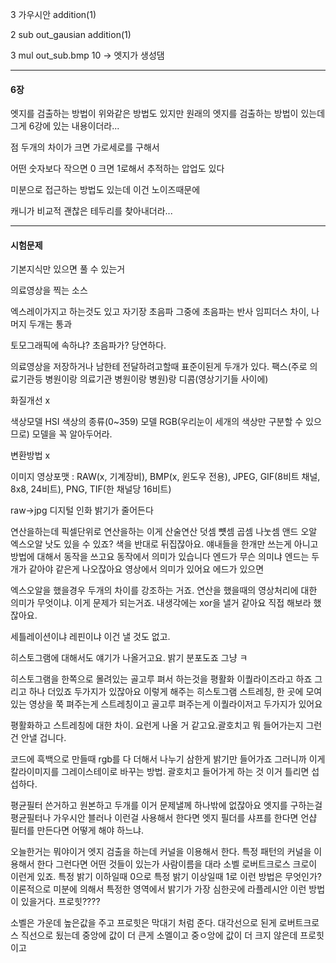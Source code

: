 3 가우시안 addition(1)

2 sub out_gausian addition(1)

3 mul out_sub.bmp 10 -> 엣지가 생성댐

---

#### 6장

엣지를 검출하는 방법이 위와같은 방법도 있지만 원래의 엣지를 검출하는 방법이 있는데 그게 6강에 있는 내용이더라...

점 두개의 차이가 크면 가로세로를 구해서

어떤 숫자보다 작으면 0 크면 1로해서 추적하는 압업도 있다

미분으로 접근하는 방법도 있는데 이건 노이즈때문에

캐니가 비교적 괜찮은 테두리를 찾아내더라...

---

#### 시험문제

기본지식만 있으면 풀 수 있는거

의료영상을 찍는 소스

엑스레이가지고 하는것도 있고 자기장 초음파 그중에 초음파는 반사 임피더스 차이, 나머지 두개는 통과

토모그래픽에 속하냐? 초음파가? 당연하다.

의료영상을 저장하거나 남한테 전달하려고할때 표준이된게 두개가 있다. 팩스(주로 의료기관등 병원이랑 의료기관 병원이랑 병원)랑 디콤(영상기기들 사이에)

화질개선 x

색상모델 HSI 색상의 종류(0~359) 모델 RGB(우리눈이 세개의 색상만 구분할 수 있으므로) 모델을 꼭 알아두어라.

변환방법 x

이미지 영상포맷 : RAW(x, 기계장비), BMP(x, 윈도우 전용), JPEG, GIF(8비트 채널, 8x8, 24비트), PNG, TIF(한 채널당 16비트)

raw->jpg 디지털 인화 밝기가 줄어든다

연산을하는데 픽셀단위로 연산을하는 이게 산술연산 덧셈 뻇셈 곱셈 나눗셈 앤드 오알 엑스오알 낫도 있을 수 있죠? 색을 반대로 뒤집잖아요. 얘내들을 한개만 쓰는게 아니고 방법에 대해서 동작을 쓰고요 동작에서 의미가 있습니다 엔드가 무슨 의미냐 엔드는 두개가 같아야 같은게 나오잖아요 영상에서 의미가 있어요 에드가 있으면

엑스오알을 했을경우 두개의 차이를 강조하는 거죠. 연산을 했을때의 영상처리에 대한 의미가 무엇이냐. 이게 문제가 되는거죠. 내생각에는 xor을 낼거 같아요 직접 해보라 했잖아요.

세틀레이션이냐 레핀이냐 이건 낼 것도 없고.

히스토그램에 대해서도 얘기가 나올거고요. 밝기 분포도죠 그냥 ㅋ

히스토그램을 한쪽으로 몰려있는 골고루 펴서 하는것을 평활화 이퀄라이즈라고 하죠 그리고 하나 더있죠 두가지가 있잖아요 이렇게 해주는 히스토그램 스트레칭, 한 곳에 모여있는 영상을 쭉 펴주는게 스트레칭이고 골고루 펴주는게 이퀄라이저고 두가지가 있어요

평활화하고 스트레칭에 대한 차이. 요런게 나올 거 같고요.괄호치고 뭐 들어가는지 그런건 안낼 겁니다.

코드에 흑백으로 만들때 rgb를 다 더해서 나누기 삼한게 밝기만 들어가죠 그러니까 이게 칼라이미지를 그레이스테이로 바꾸는 방법. 괄호치고 들어가게 하는 것 이거 틀리면 섭섭하다.

평균필터 쓴거하고 원본하고 두개를 이거 문제낼께 하나밖에 없잖아요 엣지를 구하는걸 평균필터나 가우시안 블러나 이런걸 사용해서 한다면 엣지 필더를 샤프를 한다면 언샵 필터를 만든다면 어떻게 해야 하느냐.

오늘한거는 뭐야이거 엣지 검출을 하는데 커널을 이용해서 한다. 특정 패턴의 커널을 이용해서 한다 그런다면 어떤 것들이 있는가 사람이름을 대라 소벨 로버트크로스 크로이 이런게 있죠. 특정 밝기 이하일때 0으로 특정 밝기 이상일때 1로 이런 방법은 무엇인가? 이론적으로 미분에 의해서 특정한 영역에서 밝기가 가장 심한곳에 라플레시안 이런 방법이 있을거다. 프로힛????

소벨은 가운데 높은값을 주고 프로힛은 막대기 처럼 준다. 대각선으로 된게 로버트크로스 직선으로 됬는데 중앙에 값이 더 큰게 소멜이고 중ㅇ앙에 값이 더 크지 않은데 프로힛이고
